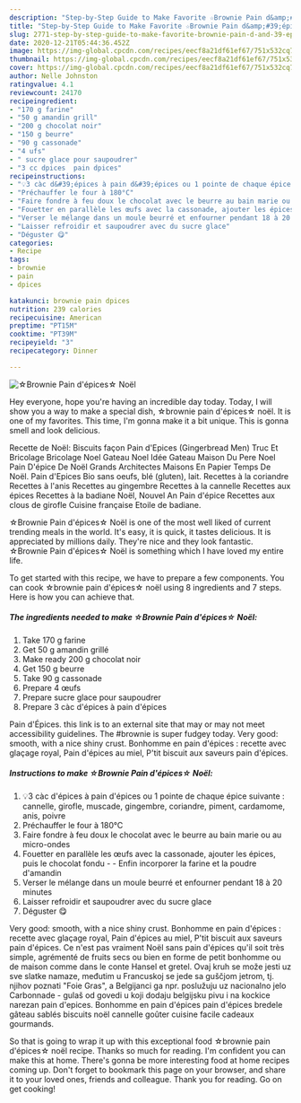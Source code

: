 ```yaml
---
description: "Step-by-Step Guide to Make Favorite ☆Brownie Pain d&amp;#39;épices☆ Noël"
title: "Step-by-Step Guide to Make Favorite ☆Brownie Pain d&amp;#39;épices☆ Noël"
slug: 2771-step-by-step-guide-to-make-favorite-brownie-pain-d-and-39-epices-noel
date: 2020-12-21T05:44:36.452Z
image: https://img-global.cpcdn.com/recipes/eecf8a21df61ef67/751x532cq70/☆brownie-pain-depices☆-noel-photo-principale-de-la-recette.jpg
thumbnail: https://img-global.cpcdn.com/recipes/eecf8a21df61ef67/751x532cq70/☆brownie-pain-depices☆-noel-photo-principale-de-la-recette.jpg
cover: https://img-global.cpcdn.com/recipes/eecf8a21df61ef67/751x532cq70/☆brownie-pain-depices☆-noel-photo-principale-de-la-recette.jpg
author: Nelle Johnston
ratingvalue: 4.1
reviewcount: 24170
recipeingredient:
- "170 g farine"
- "50 g amandin grill"
- "200 g chocolat noir"
- "150 g beurre"
- "90 g cassonade"
- "4 ufs"
- " sucre glace pour saupoudrer"
- "3 cc dpices  pain dpices"
recipeinstructions:
- "💡3 càc d&#39;épices à pain d&#39;épices ou 1 pointe de chaque épice suivante : cannelle, girofle, muscade, gingembre, coriandre, piment, cardamome, anis, poivre"
- "Préchauffer le four à 180°C"
- "Faire fondre à feu doux le chocolat avec le beurre au bain marie ou au micro-ondes"
- "Fouetter en parallèle les œufs avec la cassonade, ajouter les épices, puis le chocolat fondu  Enfin incorporer la farine et la poudre d&#39;amandin"
- "Verser le mélange dans un moule beurré et enfourner pendant 18 à 20 minutes"
- "Laisser refroidir et saupoudrer avec du sucre glace"
- "Déguster 😋"
categories:
- Recipe
tags:
- brownie
- pain
- dpices

katakunci: brownie pain dpices 
nutrition: 239 calories
recipecuisine: American
preptime: "PT15M"
cooktime: "PT39M"
recipeyield: "3"
recipecategory: Dinner

---
```



![☆Brownie Pain d&#39;épices☆ Noël](https://img-global.cpcdn.com/recipes/eecf8a21df61ef67/751x532cq70/☆brownie-pain-depices☆-noel-photo-principale-de-la-recette.jpg)

Hey everyone, hope you're having an incredible day today. Today, I will show you a way to make a special dish, ☆brownie pain d&#39;épices☆ noël. It is one of my favorites. This time, I'm gonna make it a bit unique. This is gonna smell and look delicious.

Recette de Noël: Biscuits façon Pain d&#39;Epices (Gingerbread Men) Truc Et Bricolage Bricolage Noel Gateau Noel Idée Gateau Maison Du Pere Noel Pain D&#39;épice De Noël Grands Architectes Maisons En Papier Temps De Noël. Pain d&#39;Epices Bio sans oeufs, blé (gluten), lait. Recettes à la coriandre Recettes à l&#39;anis Recettes au gingembre Recettes à la cannelle Recettes aux épices Recettes à la badiane Noël, Nouvel An Pain d&#39;épice Recettes aux clous de girofle Cuisine française Etoile de badiane.

☆Brownie Pain d&#39;épices☆ Noël is one of the most well liked of current trending meals in the world. It's easy, it is quick, it tastes delicious. It is appreciated by millions daily. They're nice and they look fantastic. ☆Brownie Pain d&#39;épices☆ Noël is something which I have loved my entire life.


To get started with this recipe, we have to prepare a few components. You can cook ☆brownie pain d&#39;épices☆ noël using 8 ingredients and 7 steps. Here is how you can achieve that.

<!--inarticleads1-->

##### The ingredients needed to make ☆Brownie Pain d&#39;épices☆ Noël:

1. Take 170 g farine
1. Get 50 g amandin grillé
1. Make ready 200 g chocolat noir
1. Get 150 g beurre
1. Take 90 g cassonade
1. Prepare 4 œufs
1. Prepare  sucre glace pour saupoudrer
1. Prepare 3 càc d&#39;épices à pain d&#39;épices


Pain d&#39;Épices. this link is to an external site that may or may not meet accessibility guidelines. The #brownie is super fudgey today. Very good: smooth, with a nice shiny crust. Bonhomme en pain d&#39;épices : recette avec glaçage royal, Pain d&#39;épices au miel, P&#39;tit biscuit aux saveurs pain d&#39;épices. 

<!--inarticleads2-->

##### Instructions to make ☆Brownie Pain d&#39;épices☆ Noël:

1. 💡3 càc d&#39;épices à pain d&#39;épices ou 1 pointe de chaque épice suivante : cannelle, girofle, muscade, gingembre, coriandre, piment, cardamome, anis, poivre
1. Préchauffer le four à 180°C
1. Faire fondre à feu doux le chocolat avec le beurre au bain marie ou au micro-ondes
1. Fouetter en parallèle les œufs avec la cassonade, ajouter les épices, puis le chocolat fondu -  - Enfin incorporer la farine et la poudre d&#39;amandin
1. Verser le mélange dans un moule beurré et enfourner pendant 18 à 20 minutes
1. Laisser refroidir et saupoudrer avec du sucre glace
1. Déguster 😋


Very good: smooth, with a nice shiny crust. Bonhomme en pain d&#39;épices : recette avec glaçage royal, Pain d&#39;épices au miel, P&#39;tit biscuit aux saveurs pain d&#39;épices. Ce n&#39;est pas vraiment Noël sans pain d&#39;épices qu&#39;il soit très simple, agrémenté de fruits secs ou bien en forme de petit bonhomme ou de maison comme dans le conte Hansel et gretel. Ovaj kruh se može jesti uz sve slatke namaze, međutim u Francuskoj se jede sa guščjom jetrom, tj. njihov poznati &#34;Foie Gras&#34;, a Belgijanci ga npr. poslužuju uz nacionalno jelo Carbonnade - gulaš od govedi u koji dodaju belgijsku pivu i na kockice narezan pain d&#39;epices. Bonhomme en pain d&#39;épices pain d&#39;épices bredele gâteau sablés biscuits noël cannelle goûter cuisine facile cadeaux gourmands. 

So that is going to wrap it up with this exceptional food ☆brownie pain d&#39;épices☆ noël recipe. Thanks so much for reading. I'm confident you can make this at home. There's gonna be more interesting food at home recipes coming up. Don't forget to bookmark this page on your browser, and share it to your loved ones, friends and colleague. Thank you for reading. Go on get cooking!
